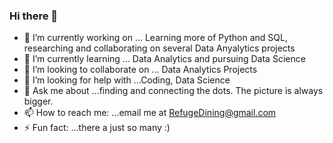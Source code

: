 ### Hi there 👋


- 🔭 I’m currently working on ... Learning more of Python and SQL, researching and collaborating on several Data Anyalytics projects
- 🌱 I’m currently learning ... Data Analytics and pursuing Data Science
- 👯 I’m looking to collaborate on ... Data Analytics Projects
- 🤔 I’m looking for help with ...Coding, Data Science
- 💬 Ask me about ...finding and connecting the dots. The picture is always bigger.
- 📫 How to reach me: ...email me at RefugeDining@gmail.com
- ⚡ Fun fact: ...there a just so many :)


